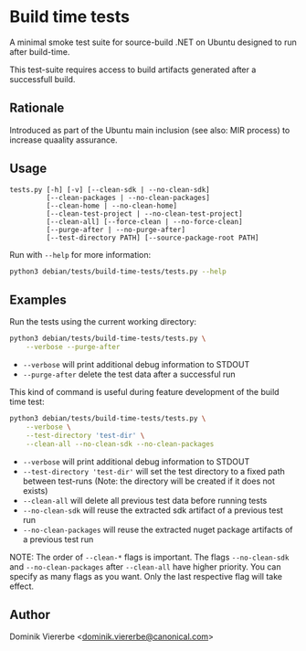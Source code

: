# Build time tests

A minimal smoke test suite for source-build .NET on Ubuntu designed to run
after build-time.

This test-suite requires access to build artifacts generated after a
successfull build.

## Rationale

Introduced as part of the Ubuntu main inclusion (see also: MIR process) to
increase quaality assurance.

## Usage

```
tests.py [-h] [-v] [--clean-sdk | --no-clean-sdk]
         [--clean-packages | --no-clean-packages]
         [--clean-home | --no-clean-home]
         [--clean-test-project | --no-clean-test-project]
         [--clean-all] [--force-clean | --no-force-clean]
         [--purge-after | --no-purge-after]
         [--test-directory PATH] [--source-package-root PATH]
```

Run with `--help` for more information:

```bash
python3 debian/tests/build-time-tests/tests.py --help
```

## Examples


Run the tests using the current working directory:
```bash
python3 debian/tests/build-time-tests/tests.py \
    --verbose --purge-after
```
- `--verbose` will print additional debug information to STDOUT
- `--purge-after` delete the test data after a successful run

This kind of command is useful during feature development of the build time
test: 
```bash
python3 debian/tests/build-time-tests/tests.py \
    --verbose \
    --test-directory 'test-dir' \
    --clean-all --no-clean-sdk --no-clean-packages 
```
- `--verbose` will print additional debug information to STDOUT
- `--test-directory 'test-dir'` will set the test directory to a fixed path
  between test-runs (Note: the directory will be created if it does not exists)
- `--clean-all` will delete all previous test data before running tests
- `--no-clean-sdk` will reuse the extracted sdk artifact of a previous test
  run
- `--no-clean-packages` will reuse the extracted nuget package artifacts of
  a previous test run

NOTE: The order of `--clean-*` flags is important. The flags
`--no-clean-sdk` and `--no-clean-packages` after `--clean-all` have higher
priority. You can specify as many flags as you want. Only the last
respective flag will take effect.

## Author

Dominik Viererbe \<dominik.viererbe@canonical.com\>
